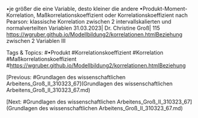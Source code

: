 •je größer die eine Variable, desto kleiner die andere
•Produkt-Moment-Korrelation, Maßkorrelationskoeffizient oder Korrelationskoeffizient nach 
Pearson: klassische Korrelation zwischen 2 intervallskalierten und normalverteilten Variablen
31.03.2023| Dr. Christine Groß| 115
https://wgruber.github.io/Modellbildung2/korrelationen.htmlBeziehung zwischen 2 Variablen III

   Tags & Topics:
   #•Produkt
   #Korrelationskoeffizient
   #Korrelation
   #Maßkorrelationskoeffizient
   #https://wgruber.github.io/Modellbildung2/korrelationen.htmlBeziehung

[Previous: #Grundlagen des wissenschaftlichen Arbeitens_Groß_II_310323_67](Grundlagen des wissenschaftlichen Arbeitens_Groß_II_310323_67.md)

[Next: #Grundlagen des wissenschaftlichen Arbeitens_Groß_II_310323_67](Grundlagen des wissenschaftlichen Arbeitens_Groß_II_310323_67.md)